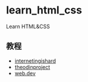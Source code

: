 # learn_html_css

Learn HTML&amp;CSS

## 教程

- [internetingishard](https://internetingishard.netlify.app/html-and-css/)
- [theodinproject](https://www.theodinproject.com/)
- [web.dev](https://web.dev/)

